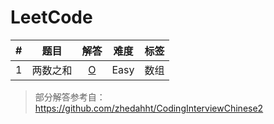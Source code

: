# LeetCode
|  #   |   题目   |            解答             | 难度 | 标签 |
| :--: | :------: | :-------------------------: | :--: | :--: |
|  1   | 两数之和 | [O](Solution/1.两数之和.md) | Easy | 数组 |

> 部分解答参考自：https://github.com/zhedahht/CodingInterviewChinese2

